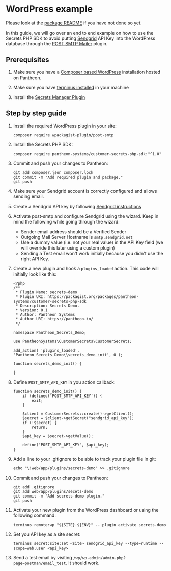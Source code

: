 # WordPress example

Please look at the [package README](../README.md) if you have not done so yet.

In this guide, we will go over an end to end example on how to use the Secrets PHP SDK to avoid putting [Sendgrid](https://sendgrid.com/) API Key into the WordPress database through the [POST SMTP Mailer](https://wordpress.org/plugins/post-smtp/) plugin.

## Prerequisites

1) Make sure you have a [Composer based WordPress](https://github.com/pantheon-upstreams/wordpress-composer-managed) installation hosted on Pantheon.

1) Make sure you have [terminus installed](https://docs.pantheon.io/terminus/install#install-terminus) in your machine

1) Install the [Secrets Manager Plugin](https://github.com/pantheon-systems/terminus-secrets-manager-plugin#installation)

## Step by step guide

1) Install the required WordPress plugin in your site:

    ```
    composer require wpackagist-plugin/post-smtp
    ```

1) Install the Secrets PHP SDK:

    ```
    composer require pantheon-systems/customer-secrets-php-sdk:"^1.0"
    ```

1) Commit and push your changes to Pantheon:

    ```
    git add composer.json composer.lock
    git commit -m "Add required plugin and package."
    git push
    ```

1) Make sure your Sendgrid account is correctly configured and allows sending email.

1) Create a Sendgrid API key by following [Sendgrid instructions](https://docs.sendgrid.com/ui/account-and-settings/api-keys#creating-an-api-key)

1) Activate post-smtp and configure Sendgrid using the wizard. Keep in mind the following while going through the wizard:

    - Sender email address should be a Verified Sender
    - Outgoing Mail Server Hostname is `smtp.sendgrid.net`
    - Use a dummy value (i.e. not your real value) in the API Key field (we will override this later using a custom plugin)
    - Sending a Test email won't work initially because you didn't use the right API Key.

1) Create a new plugin and hook a `plugins_loaded` action. This code will initially look like this:

    ```
    <?php
    /**
     * Plugin Name: secrets-demo
     * Plugin URI: https://packagist.org/packages/pantheon-systems/customer-secrets-php-sdk
     * Description: Secrets Demo.
     * Version: 0.1
     * Author: Pantheon Systems
     * Author URI: https://pantheon.io/
     */

    namespace Pantheon_Secrets_Demo;

    use PantheonSystems\CustomerSecrets\CustomerSecrets;

    add_action( 'plugins_loaded', 'Pantheon_Secrets_Demo\\secrets_demo_init', 0 );

    function secrets_demo_init() {
        
    }
    ```

1) Define `POST_SMTP_API_KEY` in you action callback:

    ```
    function secrets_demo_init() {
        if (defined('POST_SMTP_API_KEY')) {
            exit;
        }
            
        $client = CustomerSecrets::create()->getClient();
        $secret = $client->getSecret("sendgrid_api_key");
        if (!$secret) {
            return;
        }
        $api_key = $secret->getValue();
        
        define("POST_SMTP_API_KEY", $api_key);
    }
    ```

1) Add a line to your .gitignore to be able to track your plugin file in git:

    ```
    echo "\!web/app/plugins/secrets-demo" >> .gitignore
    ```

1) Commit and push your changes to Pantheon:

    ```
    git add .gitignore
    git add web/app/plugins/secets-demo
    git commit -m "Add secrets-demo plugin."
    git push
    ```

1) Activate your new plugin from the WordPress dashboard or using the following command:

    ```
    terminus remote:wp "${SITE}.${ENV}" -- plugin activate secrets-demo
    ```

1) Set you API key as a site secret:

    ```
    terminus secret:site:set <site> sendgrid_api_key --type=runtime --scope=web,user <api_key>
    ```

1) Send a test email by visiting `/wp/wp-admin/admin.php?page=postman/email_test`. It should work.